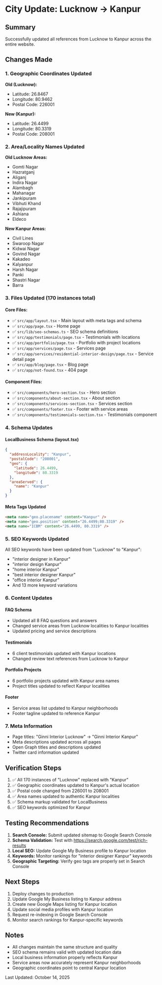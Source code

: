 # City Update: Lucknow → Kanpur

## Summary

Successfully updated all references from Lucknow to Kanpur across the entire website.

## Changes Made

### 1. Geographic Coordinates Updated

**Old (Lucknow):**

- Latitude: 26.8467
- Longitude: 80.9462
- Postal Code: 226001

**New (Kanpur):**

- Latitude: 26.4499
- Longitude: 80.3319
- Postal Code: 208001

### 2. Area/Locality Names Updated

**Old Lucknow Areas:**

- Gomti Nagar
- Hazratganj
- Aliganj
- Indira Nagar
- Alambagh
- Mahanagar
- Jankipuram
- Vibhuti Khand
- Rajajipuram
- Ashiana
- Eldeco

**New Kanpur Areas:**

- Civil Lines
- Swaroop Nagar
- Kidwai Nagar
- Govind Nagar
- Kakadeo
- Kalyanpur
- Harsh Nagar
- Panki
- Shastri Nagar
- Barra

### 3. Files Updated (170 instances total)

#### Core Files:

- ✅ `src/app/layout.tsx` - Main layout with meta tags and schema
- ✅ `src/app/page.tsx` - Home page
- ✅ `src/lib/seo-schemas.ts` - SEO schema definitions
- ✅ `src/app/testimonials/page.tsx` - Testimonials with locations
- ✅ `src/app/portfolio/page.tsx` - Portfolio with project locations
- ✅ `src/app/services/page.tsx` - Services page
- ✅ `src/app/services/residential-interior-design/page.tsx` - Service detail page
- ✅ `src/app/blog/page.tsx` - Blog page
- ✅ `src/app/not-found.tsx` - 404 page

#### Component Files:

- ✅ `src/components/hero-section.tsx` - Hero section
- ✅ `src/components/about-section.tsx` - About section
- ✅ `src/components/services-section.tsx` - Services section
- ✅ `src/components/footer.tsx` - Footer with service areas
- ✅ `src/components/testimonials-section.tsx` - Testimonials component

### 4. Schema Updates

#### LocalBusiness Schema (layout.tsx)

```json
{
  "addressLocality": "Kanpur",
  "postalCode": "208001",
  "geo": {
    "latitude": 26.4499,
    "longitude": 80.3319
  },
  "areaServed": {
    "name": "Kanpur"
  }
}
```

#### Meta Tags Updated

```html
<meta name="geo.placename" content="Kanpur" />
<meta name="geo.position" content="26.4499;80.3319" />
<meta name="ICBM" content="26.4499, 80.3319" />
```

### 5. SEO Keywords Updated

All SEO keywords have been updated from "Lucknow" to "Kanpur":

- "interior designer in Kanpur"
- "interior design Kanpur"
- "home interior Kanpur"
- "best interior designer Kanpur"
- "office interior Kanpur"
- And 13 more keyword variations

### 6. Content Updates

#### FAQ Schema

- Updated all 8 FAQ questions and answers
- Changed service areas from Lucknow localities to Kanpur localities
- Updated pricing and service descriptions

#### Testimonials

- 6 client testimonials updated with Kanpur locations
- Changed review text references from Lucknow to Kanpur

#### Portfolio Projects

- 6 portfolio projects updated with Kanpur area names
- Project titles updated to reflect Kanpur localities

#### Footer

- Service areas list updated to Kanpur neighborhoods
- Footer tagline updated to reference Kanpur

### 7. Meta Information

- Page titles: "Ginni Interior Lucknow" → "Ginni Interior Kanpur"
- Meta descriptions updated across all pages
- Open Graph titles and descriptions updated
- Twitter card information updated

## Verification Steps

1. ✅ All 170 instances of "Lucknow" replaced with "Kanpur"
2. ✅ Geographic coordinates updated to Kanpur's actual location
3. ✅ Postal code changed from 226001 to 208001
4. ✅ Area names updated to authentic Kanpur localities
5. ✅ Schema markup validated for LocalBusiness
6. ✅ SEO keywords optimized for Kanpur

## Testing Recommendations

1. **Search Console:** Submit updated sitemap to Google Search Console
2. **Schema Validation:** Test with https://search.google.com/test/rich-results
3. **Local SEO:** Update Google My Business profile to Kanpur location
4. **Keywords:** Monitor rankings for "interior designer Kanpur" keywords
5. **Geographic Targeting:** Verify geo tags are properly set in Search Console

## Next Steps

1. Deploy changes to production
2. Update Google My Business listing to Kanpur address
3. Create new Google Maps listing for Kanpur location
4. Update social media profiles with Kanpur location
5. Request re-indexing in Google Search Console
6. Monitor search rankings for Kanpur-specific keywords

## Notes

- All changes maintain the same structure and quality
- SEO schema remains valid with updated location data
- Local business information properly reflects Kanpur
- Service areas now accurately represent Kanpur neighborhoods
- Geographic coordinates point to central Kanpur location

Last Updated: October 14, 2025
